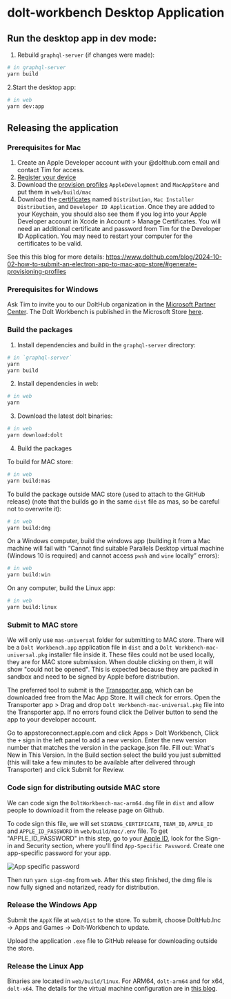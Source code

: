 # dolt-workbench Desktop Application

## Run the desktop app in dev mode:

1. Rebuild `graphql-server` (if changes were made):

```bash
# in graphql-server
yarn build
```

2.Start the desktop app:

```bash
# in web
yarn dev:app
```

## Releasing the application

### Prerequisites for Mac

1. Create an Apple Developer account with your @dolthub.com email and contact Tim for access.
2. [Register your device](https://www.dolthub.com/blog/2024-10-02-how-to-submit-an-electron-app-to-mac-app-store/#register-your-device)
3. Download the [provision profiles](https://developer.apple.com/account/resources/profiles/list) `AppleDevelopment` and `MacAppStore` and put them in `web/build/mac`
4. Download the [certificates](https://developer.apple.com/account/resources/certificates/list) named `Distribution`, `Mac Installer Distribution`, and `Developer ID Application`. Once they are added to your Keychain, you should also see them if you log into your Apple Developer account in Xcode in Account > Manage Certificates. You will need an additional certificate and password from Tim for the Developer ID Application. You may need to restart your computer for the certificates to be valid.

See this this blog for more details: https://www.dolthub.com/blog/2024-10-02-how-to-submit-an-electron-app-to-mac-app-store/#generate-provisioning-profiles

### Prerequisites for Windows

Ask Tim to invite you to our DoltHub organization in the [Microsoft Partner Center](https://partner.microsoft.com/en-us/dashboard/apps-and-games/overview). The Dolt Workbench is published in the Microsoft Store [here](https://apps.microsoft.com/detail/9nq8lqph9vvh?hl=en-us&gl=US).

### Build the packages

1. Install dependencies and build in the `graphql-server` directory:

```bash
# in `graphql-server`
yarn
yarn build
```

2. Install dependencies in web:

```bash
# in web
yarn
```

3. Download the latest dolt binaries:

```bash
# in web
yarn download:dolt
```

4. Build the packages

To build for MAC store:

```bash
# in web
yarn build:mas
```

To build the package outside MAC store (used to attach to the GitHub release) (note that the builds go in the same `dist` file as mas, so be careful not to overwrite it):

```bash
# in web
yarn build:dmg
```

On a Windows computer, build the windows app (building it from a Mac machine will fail with “Cannot find suitable Parallels Desktop virtual machine (Windows 10 is required) and cannot access `pwsh` and `wine` locally” errors):

```bash
# in web
yarn build:win
```

On any computer, build the Linux app:

```bash
# in web
yarn build:linux
```

### Submit to MAC store

We will only use `mas-universal` folder for submitting to MAC store. There will be a `Dolt Workbench.app` application file in `dist` and a `Dolt Workbench-mac-universal.pkg` installer file inside it. These files could not be used locally, they are for MAC store submission. When double clicking on them, it will show "could not be opened". This is expected because they are packed in sandbox and need to be signed by Apple before distribution.

The preferred tool to submit is the [Transporter app](https://apps.apple.com/us/app/transporter/id1450874784), which can be downloaded free from the Mac App Store. It will check for errors. Open the Transporter app > Drag and drop `Dolt Workbench-mac-universal.pkg` file into the Transporter app. If no errors found click the Deliver button to send the app to your developer account.

Go to appstoreconnect.apple.com and click Apps > Dolt Workbench, Click the `+` sign in the left panel to add a new version. Enter the new version number that matches the version in the package.json file. Fill out: What's New in This Version. In the Build section select the build you just submitted (this will take a few minutes to be available after delivered through Transporter) and click Submit for Review.

### Code sign for distributing outside MAC store

We can code sign the `DoltWorkbench-mac-arm64.dmg` file in `dist` and allow people to download it from the release page on Github.

To code sign this file, we will set `SIGNING_CERTIFICATE`, `TEAM_ID`, `APPLE_ID` and `APPLE_ID_PASSWORD` in `web/build/mac/.env` file. To get "APPLE_ID_PASSWORD" in this step, go to your [Apple ID](https://account.apple.com/account/manage), look for the Sign-in and Security section, where you'll find `App-Specific Password`. Create one app-specific password for your app.

![App specific password](../images/app-specific-password.png)

Then run `yarn sign-dmg` from `web`. After this step finished, the dmg file is now fully signed and notarized, ready for distribution.

### Release the Windows App

Submit the `AppX` file at `web/dist` to the store. To submit, choose DoltHub.Inc -> Apps and Games -> Dolt-Workbench to update.

Upload the application `.exe` file to GitHub release for downloading outside the store.

### Release the Linux App

Binaries are located in `web/build/linux`. For ARM64, `dolt-arm64` and for x64, `dolt-x64`. The details for the virtual machine configuration are in [this blog](https://www.dolthub.com/blog/2025-05-29-building-a-linux-electron-app/).
